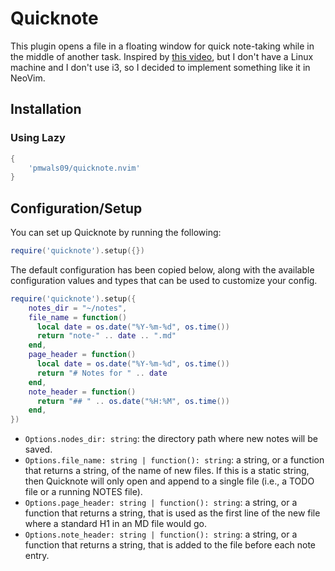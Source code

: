 # Quicknote

This plugin opens a file in a floating window for quick note-taking while in the middle of another task.
Inspired by [this video](https://www.youtube.com/watch?v=zB_3FIGRWRU&t=364s&ab_channel=CalinLeafshade-Linux%26ProductivityVideos), but I don't have a Linux machine and I don't use i3, so I decided to implement something like it in NeoVim.

## Installation

### Using Lazy

```lua
{
    'pmwals09/quicknote.nvim'
}
```

## Configuration/Setup

You can set up Quicknote by running the following:

```lua
require('quicknote').setup({})
```

The default configuration has been copied below, along with the available configuration values and types that can be used to customize your config.

```lua
require('quicknote').setup({
    notes_dir = "~/notes",
    file_name = function()
      local date = os.date("%Y-%m-%d", os.time())
      return "note-" .. date .. ".md"
    end,
    page_header = function()
      local date = os.date("%Y-%m-%d", os.time())
      return "# Notes for " .. date
    end,
    note_header = function()
      return "## " .. os.date("%H:%M", os.time())
    end,
})
```

- `Options.nodes_dir: string`: the directory path where new notes will be saved.
- `Options.file_name: string | function(): string`: a string, or a function that returns a string, of the name of new files. If this is a static string, then Quicknote will only open and append to a single file (i.e., a TODO file or a running NOTES file).
- `Options.page_header: string | function(): string`: a string, or a function that returns a string, that is used as the first line of the new file where a standard H1 in an MD file would go.
- `Options.note_header: string | function(): string`: a string, or a function that returns a string, that is added to the file before each note entry.
